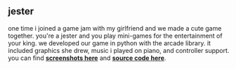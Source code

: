 ## jester

one time i joined a game jam with my girlfriend and we made a cute game together.
you're a jester and you play mini-games for the entertainment of your king.
we developed our game in python with the arcade library.
it included graphics she drew, music i played on piano, and controller support. you can find [**screenshots here**](https://globalgamejam.org/games/2024/jester-4-1) and [**source code here**](https://github.com/ciraben/jester).
